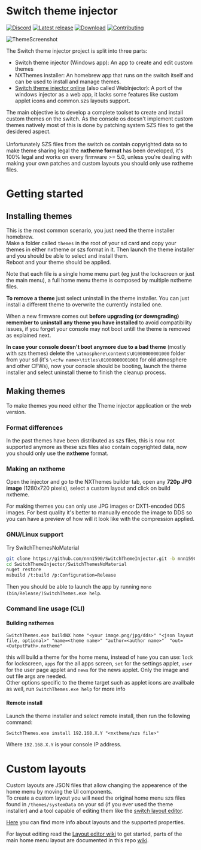# Switch theme injector
[![Discord](https://img.shields.io/discord/643436008452521984.svg?logo=discord&logoColor=white&label=Discord&color=7289DA
)](https://discord.gg/rqU5Tf8)
[![Latest release](https://img.shields.io/github/v/release/exelix11/SwitchThemeInjector)](https://github.com/exelix11/SwitchThemeInjector/releases)
[![Download](https://img.shields.io/github/downloads/exelix11/SwitchThemeInjector/total)](https://github.com/exelix11/SwitchThemeInjector/releases)
[![Contributing](https://img.shields.io/badge/supporting-patreon-f96854)](https://www.patreon.com/exelix11)

![ThemeScreenshot](ThemeScreenshot.jpg)

The Switch theme injector project is split into three parts:
- Switch theme injector (Windows app): An app to create and edit custom themes
- NXThemes installer: An homebrew app that runs on the switch itself and can be used to install and manage themes.
- [Switch theme injector online](http://exelix11.github.io/SwitchThemeInjector/v2) (also called WebInjector): A port of the windows injector as a web app, it lacks some features like custom applet icons and common.szs layouts support.

The main objective is to develop a complete toolset to create and install custom themes on the switch. As the console os doesn't implement custom themes natively most of this is done by patching system SZS files to get the desidered aspect.\
\
Unfortunately SZS files from the switch os contain copyrighted data so to make theme sharing legal the **nxtheme format** has been developed, it's 100% legal and works on every firmware >= 5.0, unless you're dealing with making your own patches and custom layouts you should only use nxtheme files.

# Getting started
## Installing themes
This is the most common scenario, you just need the theme installer homebrew. \
Make a folder called `themes` in the root of your sd card and copy your themes in either nxtheme or szs format in it. Then launch the theme installer and you should be able to select and install them. \
Reboot and your theme should be applied.

Note that each file is a single home menu part (eg just the lockscreen or just the main menu), a full home menu theme is composed by multiple nxtheme files.

**To remove a theme** just select uninstall in the theme installer. You can just install a different theme to overwrite the currently installed one.

When a new firmware comes out **before upgrading (or downgrading) remember to uninstall any theme you have installed** to avoid compatibility issues, if you forget your console may not boot untill the theme is removed as explained next. 

**In case your console doesn't boot anymore due to a bad theme** (mostly with szs themes) delete the `\atmosphere\contents\01000000001000` folder from your sd (it's `\<cfw name>\titles\01000000001000` for old atmosphere and other CFWs), now your console should be booting, launch the theme installer and select uninstall theme to finish the cleanup process.

## Making themes
To make themes you need either the Theme injector application or the web version.
### Format differences
In the past themes have been distributed as szs files, this is now not supported anymore as these szs files also contain copyrighted data, now you should only use the **nxtheme** format.
### Making an nxtheme
Open the injector and go to the NXThemes builder tab, open any **720p JPG image** (1280x720 pixels), select a custom layout and click on build nxtheme.

For making themes you can only use JPG images or DXT1-encoded DDS images. For best quality it's better to manually encode the image to DDS so you can have a preview of how will it look like with the compression applied. 

### GNU/Linux support
Try SwitchThemesNoMaterial

```bash
git clone https://github.com/nnn1590/SwitchThemeInjector.git -b nnn1590
cd SwitchThemeInjector/SwitchThemesNoMaterial
nuget restore
msbuild /t:build /p:Configuration=Release
```

Then you should be able to launch the app by running `mono (bin/Release/)SwitchThemes.exe help`.

### Command line usage (CLI)
#### Building nxthemes
```
SwitchThemes.exe buildNX home "<your image.png/jpg/dds>" "<json layout file, optional>" "name=<theme name>" "author=<author name>"  "out=<OutputPath>.nxtheme"
```
this will build a theme for the home menu, instead of `home` you can use: `lock` for lockscreen, `apps` for the all apps screen, `set` for the settings applet, `user` for the user page applet and `news` for the news applet. Only the image and out file args are needed. \
Other options specific to the theme target such as applet icons are availbale as well, run `SwitchThemes.exe help` for more info
#### Remote install
Launch the theme installer and select remote install, then run the following command:
```
SwitchThemes.exe install 192.168.X.Y "<nxtheme/szs file>"
```
Where `192.168.X.Y` is your console IP address.

# Custom layouts
Custom layouts are JSON files that allow changing the appearence of the home menu by moving the UI components. \
To create a custom layout you will need the original home menu szs files found in `/themes/systemData` on your sd (if you ever used the theme installer) and a tool capable of editing them like the [switch layout editor](https://github.com/FuryBaguette/SwitchLayoutEditor).

[Here](https://github.com/exelix11/SwitchThemeInjector/blob/master/CustomLayouts.md) you can find more info about layouts and the supported properties.

For layout editing read the [Layout editor wiki](https://github.com/FuryBaguette/SwitchLayoutEditor/wiki) to get started, parts of the main home menu layout are documented in this repo [wiki](https://github.com/exelix11/SwitchThemeInjector/wiki/ResidentMenu.szs).
